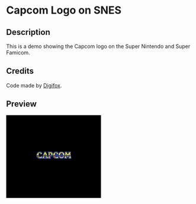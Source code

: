 # Capcom Logo on SNES

## Description
This is a demo showing the Capcom logo on the Super Nintendo and Super Famicom.

## Credits
Code made by [Digifox](https://github.com/malayli).

## Preview
![preview](preview.png)
